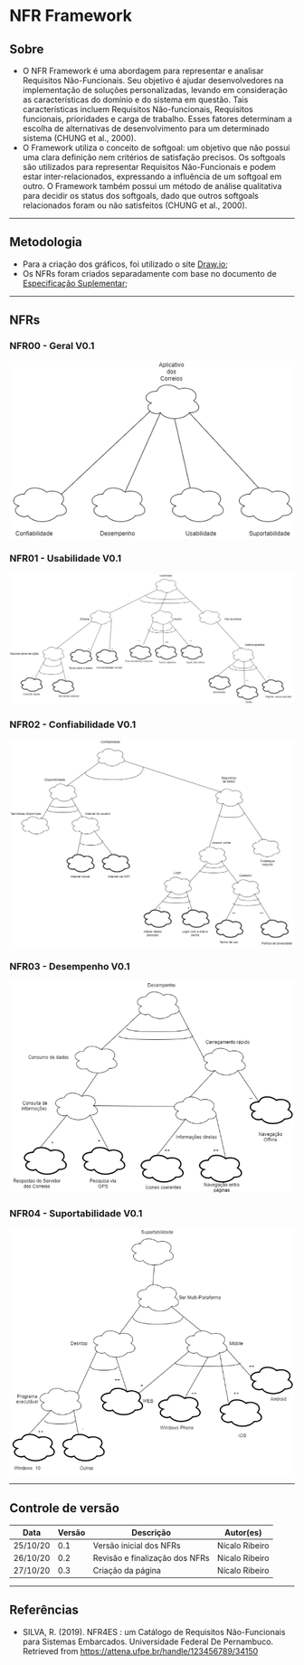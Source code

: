 # NFR Framework
## Sobre
* O NFR Framework é uma abordagem para representar e analisar Requisitos Não-Funcionais.
Seu objetivo é ajudar desenvolvedores na implementação de soluções personalizadas, levando em consideração as características do domínio e do sistema em questão. Tais características incluem Requisitos Não-funcionais, Requisitos funcionais, prioridades e carga de
trabalho. Esses fatores determinam a escolha de alternativas de desenvolvimento para um
determinado sistema (CHUNG et al., 2000).  
* O Framework utiliza o conceito de softgoal: um objetivo que não possui uma clara
definição nem critérios de satisfação precisos. Os softgoals são utilizados para representar
Requisitos Não-Funcionais e podem estar inter-relacionados, expressando a influência de
um softgoal em outro. O Framework também possui um método de análise qualitativa
para decidir os status dos softgoals, dado que outros softgoals relacionados foram ou não
satisfeitos (CHUNG et al., 2000).  

- - -  

## Metodologia
* Para a criação dos gráficos, foi utilizado o site <a href="https://draw.io/" target="blank">Draw.io</a>;
* Os NFRs foram criados separadamente com base no documento de [Especificação Suplementar](../especificacao/especificacaoSuplementar.md);

- - -

## NFRs

### NFR00 - Geral V0.1
![](images/NFR-Geral-V01.png)

### NFR01 - Usabilidade V0.1
![](images/NFR-Usabilidade-V01.png)

### NFR02 - Confiabilidade V0.1
![](images/NFR-Confiabilidade-V01.png)

### NFR03 - Desempenho V0.1
![](images/NFR-Desempenho-V01.png)

### NFR04 - Suportabilidade V0.1
![](images/NFR-Suportabilidade-V01.png)

- - -

## Controle de versão

| Data     | Versão | Descrição                                               | Autor(es)           |
| -------- | ------ | ------------------------------------------------------- | ------------------- |
| 25/10/20 | 0.1    | Versão inicial dos NFRs  | Nícalo Ribeiro |
| 26/10/20 | 0.2    | Revisão e finalização dos NFRs  | Nícalo Ribeiro |
| 27/10/20 | 0.3    | Criação da página  | Nícalo Ribeiro |

- - - 

## Referências

* SILVA, R. (2019). NFR4ES : um Catálogo de Requisitos Não-Funcionais para Sistemas Embarcados. Universidade Federal De Pernambuco. Retrieved from https://attena.ufpe.br/handle/123456789/34150
